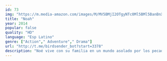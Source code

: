 ```yaml
---
id: 73
img: "https://m.media-amazon.com/images/M/MV5BMjI2OTgyNTc0Ml5BMl5BanBnXkFtZTgwNDM1NTQxMTE@._V1_SX300.jpg"
title: "Noah"
year: 2014
popular: false
quality: "HD"
language: "Esp Latino"
genre: ["Action"," Adventure"," Drama"]
url: "http://t.me/birdsender_bot?start=3378"
description: "Noé vive con su familia en un mundo asolado por los pecados humanos. El hombre, que solo quiere vivir una vida tranquila con su familia, recibe una misión divina: construir un arca para salvar algunas personas de un diluvio que acabará con toda la humanidad. El arca debe ser suficientemente grande como para albergar a su familia y una pareja de cada animal de la Tierra. Cuando la tarea es completada, la familia es testigo de la ira de Dios."
---
```

